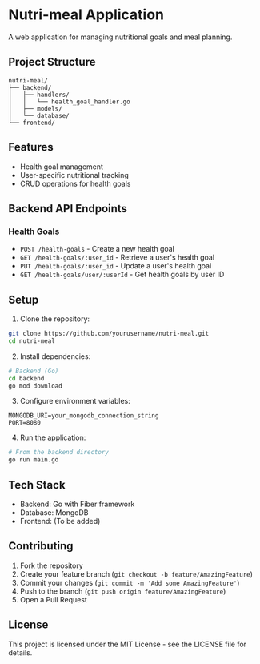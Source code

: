 # Nutri-meal Application

A web application for managing nutritional goals and meal planning.

## Project Structure

```
nutri-meal/
├── backend/
│   ├── handlers/
│   │   └── health_goal_handler.go
│   ├── models/
│   └── database/
└── frontend/
```

## Features

- Health goal management
- User-specific nutritional tracking
- CRUD operations for health goals

## Backend API Endpoints

### Health Goals

- `POST /health-goals` - Create a new health goal
- `GET /health-goals/:user_id` - Retrieve a user's health goal
- `PUT /health-goals/:user_id` - Update a user's health goal
- `GET /health-goals/user/:userId` - Get health goals by user ID

## Setup

1. Clone the repository:
```bash
git clone https://github.com/yourusername/nutri-meal.git
cd nutri-meal
```

2. Install dependencies:
```bash
# Backend (Go)
cd backend
go mod download
```

3. Configure environment variables:
```env
MONGODB_URI=your_mongodb_connection_string
PORT=8080
```

4. Run the application:
```bash
# From the backend directory
go run main.go
```

## Tech Stack

- Backend: Go with Fiber framework
- Database: MongoDB
- Frontend: (To be added)

## Contributing

1. Fork the repository
2. Create your feature branch (`git checkout -b feature/AmazingFeature`)
3. Commit your changes (`git commit -m 'Add some AmazingFeature'`)
4. Push to the branch (`git push origin feature/AmazingFeature`)
5. Open a Pull Request

## License

This project is licensed under the MIT License - see the LICENSE file for details.